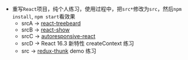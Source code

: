 - 重写`React`项目，纯个人练习，使用过程中，把`src*`修改为`src`，然后`npm install`, `npm start`看效果
    - srcA -> [react-treebeard](https://github.com/alexcurtis/react-treebeard)
    - srcB -> [react-show](https://github.com/react-tools/react-show)
    - srcC -> [autoresponsive-react](https://github.com/catchonme/autoresponsive-react)
    - srcD -> React 16.3 新特性 createContext 练习
    - src -> [redux-thunk]()  demo 练习